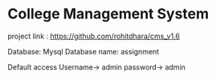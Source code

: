College Management System
===================================================
project link : https://github.com/rohitdhara/cms_v1.6

Database:  Mysql
Database name: assignment 
 
Default  access
Username-> admin
password-> admin
